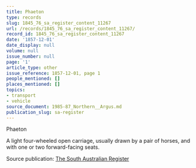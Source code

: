 ```yaml
---
title: Phaeton
type: records
slug: 1845_76_sa_register_content_11267
url: /records/1845_76_sa_register_content_11267/
record_id: 1845_76_sa_register_content_11267
date: '1857-12-01'
date_display: null
volume: null
issue_number: null
page: '1'
article_type: other
issue_reference: 1857-12-01, page 1
people_mentioned: []
places_mentioned: []
topics:
- transport
- vehicle
source_document: 1985-87_Northern__Argus.md
publication_slug: sa-register
---
```


Phaeton

A light four-wheeled open carriage, usually drawn by a pair of horses, and with one or two forward-facing seats.

Source publication: [The South Australian Register](/publications/sa-register/)
